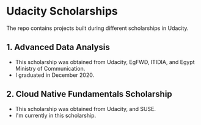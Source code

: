 # Udacity Scholarships

The repo contains projects built during different scholarships in Udacity.

## 1. Advanced Data Analysis

* This scholarship was obtained from Udacity, EgFWD, ITIDIA, and Egypt Ministry of Communication.
* I graduated in December 2020.

## 2. Cloud Native Fundamentals Scholarship

* This scholarship was obtained from Udacity, and SUSE.
* I'm currently in this scholarship.